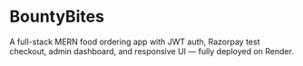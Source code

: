 # BountyBites
A full-stack MERN food ordering app with JWT auth, Razorpay test checkout, admin dashboard, and responsive UI — fully deployed on Render.
